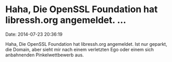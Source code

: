 Haha, Die OpenSSL Foundation hat libressh.org angemeldet. \...
==============================================================

Date: 2014-07-23 20:36:19

Haha, Die OpenSSL Foundation hat libressh.org angemeldet. Ist nur
geparkt, die Domain, aber sieht mir nach einem verletzten Ego oder einem
sich anbahnenden Pinkelwettbewerb aus.
